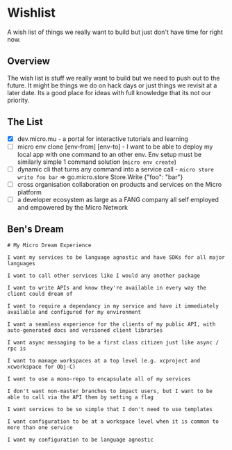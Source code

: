 # Wishlist

A wish list of things we really want to build but just don't have time for right now.

## Overview

The wish list is stuff we really want to build but we need to push out to the future. It might be things we 
do on hack days or just things we revisit at a later date. Its a good place for ideas with full knowledge 
that its not our priority.

## The List

- [x] dev.micro.mu - a portal for interactive tutorials and learning
- [ ] micro env clone [env-from] [env-to] - I want to be able to deploy my local app with one command to an other env. Env setup must be similarly simple 1 command solution (`micro env create`)
- [ ] dynamic cli that turns any command into a service call - `micro store write foo bar` => go.micro.store Store.Write {"foo": "bar"}
- [ ] cross organisation collaboration on products and services on the Micro platform
- [ ] a developer ecosystem as large as a FANG company all self employed and empowered by the Micro Network

## Ben's Dream

```
# My Micro Dream Experience

I want my services to be language agnostic and have SDKs for all major languages

I want to call other services like I would any another package

I want to write APIs and know they're available in every way the client could dream of

I want to require a dependancy in my service and have it immediately available and configured for my environment

I want a seamless experience for the clients of my public API, with auto-generated docs and versioned client libraries

I want async messaging to be a first class citizen just like async / rpc is

I want to manage workspaces at a top level (e.g. xcproject and xcworkspace for Obj-C)

I want to use a mono-repo to encapsulate all of my services

I don't want non-master branches to impact users, but I want to be able to call via the API them by setting a flag

I want services to be so simple that I don't need to use templates

I want configuration to be at a workspace level when it is common to more than one service

I want my configuration to be language agnostic
```
